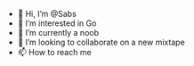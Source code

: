 - 👋 Hi, I’m @Sabs
- 👀 I’m interested in Go
- 🌱 I’m currently a noob
- 💞️ I’m looking to collaborate on a new mixtape
- 📫 How to reach me 

<!---
SabsGo/SabsGo is a ✨ special ✨ repository because its `README.md` (this file) appears on your GitHub profile.
You can click the Preview link to take a look at your changes.
--->
